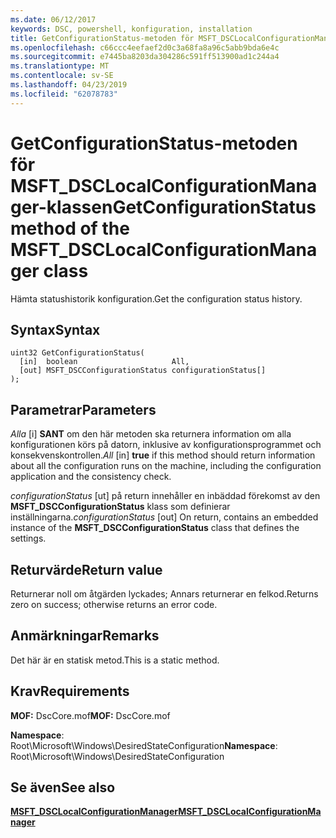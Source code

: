 ```yaml
---
ms.date: 06/12/2017
keywords: DSC, powershell, konfiguration, installation
title: GetConfigurationStatus-metoden för MSFT_DSCLocalConfigurationManager-klassen
ms.openlocfilehash: c66ccc4eefaef2d0c3a68fa8a96c5abb9bda6e4c
ms.sourcegitcommit: e7445ba8203da304286c591ff513900ad1c244a4
ms.translationtype: MT
ms.contentlocale: sv-SE
ms.lasthandoff: 04/23/2019
ms.locfileid: "62078783"
---
```

# <a name="getconfigurationstatus-method-of-the-msftdsclocalconfigurationmanager-class"></a><span data-ttu-id="91e0f-103">GetConfigurationStatus-metoden för MSFT_DSCLocalConfigurationManager-klassen</span><span class="sxs-lookup"><span data-stu-id="91e0f-103">GetConfigurationStatus method of the MSFT_DSCLocalConfigurationManager class</span></span>

<span data-ttu-id="91e0f-104">Hämta statushistorik konfiguration.</span><span class="sxs-lookup"><span data-stu-id="91e0f-104">Get the configuration status history.</span></span>

## <a name="syntax"></a><span data-ttu-id="91e0f-105">Syntax</span><span class="sxs-lookup"><span data-stu-id="91e0f-105">Syntax</span></span>

```mof
uint32 GetConfigurationStatus(
  [in]  boolean                     All,
  [out] MSFT_DSCConfigurationStatus configurationStatus[]
);
```

## <a name="parameters"></a><span data-ttu-id="91e0f-106">Parametrar</span><span class="sxs-lookup"><span data-stu-id="91e0f-106">Parameters</span></span>

<span data-ttu-id="91e0f-107">*Alla* \[i\] **SANT** om den här metoden ska returnera information om alla konfigurationen körs på datorn, inklusive av konfigurationsprogrammet och konsekvenskontrollen.</span><span class="sxs-lookup"><span data-stu-id="91e0f-107">*All* \[in\] **true** if this method should return information about all the configuration runs on the machine, including the configuration application and the consistency check.</span></span>

<span data-ttu-id="91e0f-108">*configurationStatus* \[ut\] på return innehåller en inbäddad förekomst av den **MSFT_DSCConfigurationStatus** klass som definierar inställningarna.</span><span class="sxs-lookup"><span data-stu-id="91e0f-108">*configurationStatus* \[out\] On return, contains an embedded instance of the **MSFT_DSCConfigurationStatus** class that defines the settings.</span></span>

## <a name="return-value"></a><span data-ttu-id="91e0f-109">Returvärde</span><span class="sxs-lookup"><span data-stu-id="91e0f-109">Return value</span></span>

<span data-ttu-id="91e0f-110">Returnerar noll om åtgärden lyckades; Annars returnerar en felkod.</span><span class="sxs-lookup"><span data-stu-id="91e0f-110">Returns zero on success; otherwise returns an error code.</span></span>

## <a name="remarks"></a><span data-ttu-id="91e0f-111">Anmärkningar</span><span class="sxs-lookup"><span data-stu-id="91e0f-111">Remarks</span></span>

<span data-ttu-id="91e0f-112">Det här är en statisk metod.</span><span class="sxs-lookup"><span data-stu-id="91e0f-112">This is a static method.</span></span>

## <a name="requirements"></a><span data-ttu-id="91e0f-113">Krav</span><span class="sxs-lookup"><span data-stu-id="91e0f-113">Requirements</span></span>

<span data-ttu-id="91e0f-114">**MOF:** DscCore.mof</span><span class="sxs-lookup"><span data-stu-id="91e0f-114">**MOF:** DscCore.mof</span></span>

<span data-ttu-id="91e0f-115">**Namespace**: Root\Microsoft\Windows\DesiredStateConfiguration</span><span class="sxs-lookup"><span data-stu-id="91e0f-115">**Namespace**: Root\Microsoft\Windows\DesiredStateConfiguration</span></span>

## <a name="see-also"></a><span data-ttu-id="91e0f-116">Se även</span><span class="sxs-lookup"><span data-stu-id="91e0f-116">See also</span></span>

[<span data-ttu-id="91e0f-117">**MSFT_DSCLocalConfigurationManager**</span><span class="sxs-lookup"><span data-stu-id="91e0f-117">**MSFT_DSCLocalConfigurationManager**</span></span>](msft-dsclocalconfigurationmanager.md)